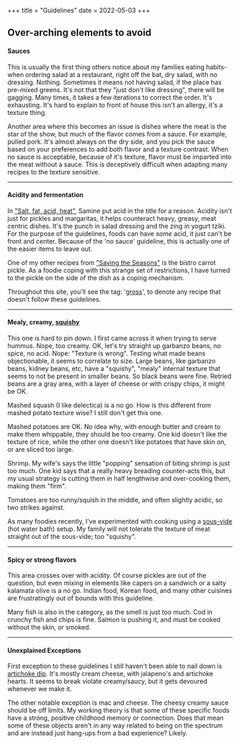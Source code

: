 +++
title = "Guidelines"
date = 2022-05-03
+++

## Over-arching elements to avoid

#### Sauces

This is usually the first thing others notice about my families eating habits- when ordering salad at a restaurant,
 right off the bat, dry salad, with no dressing.  Nothing. Sometimes it means not having salad, if the place has pre-mixed  greens.
It's not that they "just don't like dressing", there will be gagging.
Many times, it takes a few iterations to correct the order.  It's exhausting.  It's hard to explain to front of house this isn't an allergy, it's a texture thing.

Another area where this becomes an issue is dishes where the meat is the star of the show, but much of the flavor comes from a sauce.
For example, pulled pork.  It's almost always on the dry side, and you pick the sauce based on your preferences to add both flavor and a texture contrast. 
When no sauce is acceptable, because of it's texture, flavor must be imparted into the meat without a sauce. This is deceptively difficult when adapting many recipes to the texture sensitive. 


---

#### Acidity and fermentation

In ["Salt, fat, acid, heat"](https://www.amazon.com/Salt-Fat-Acid-Heat-Mastering-ebook/dp/B01HMXV0UQ/ref=sr_1_1?crid=2161LOJRKFXM9&keywords=salt%2C+fat%2C+acid%2C+heat&qid=1651765830&sprefix=salt%2C+fat%2Caps%2C268&sr=8-1), Samine put acid in the title for a reason.  Acidity isn't just for pickles and margaritas,
 it helps counteract heavy, greasy, meat centric dishes.  It's the punch in salad dressing and the zing in yogurt
tziki. For the purpose of the guidelines, foods can have _some_ acid, it just can't be front and center.  Because of the 'no sauce' guideline, this is actually one of the easier items
 to leave out.

One of my other recipes from ["Saving the Seasons"](https://www.amazon.com/Saving-Season-Canning-Pickling-Preserving/dp/0307599485/ref=sr_1_1?crid=DX1RAWC1I7UH&keywords=book+saving+the+seasons&qid=1661002523&sprefix=book+saving+the+season%2Caps%2C309&sr=8-1) is the bistro carrot pickle.
As a foodie coping with this strange set of restrictions, I have turned to the pickle on the side of the dish as a coping mechanism.

Throughout this site, you'll see the tag: '[gross](/tags/gross)', to denote any recipe that doesn't follow these guidelines.


---

#### Mealy, creamy, [squishy](/tags/squishy)

This one is hard to pin down.  I first came across it when trying to serve hummus.  Nope, too creamy. OK, let's try straight up
garbanzo beans, no spice, no acid.  Nope: "Texture is wrong".  Testing what made beans objectionable, it seems to correlate to size.
Large beans, like garbanzo beans, kidney beans, etc, have a "squishy", "mealy" internal texture that seems to not be present in smaller beans.
So black beans were fine.  Retried beans are a gray area, with a layer of cheese or with crispy chips, it might be OK.

Mashed squash (I like delectica) is a no go. How is this different from mashed potato texture wise? I still don't get this one.

Mashed potatoes are OK. No idea why, with enough butter and cream to make them whippable, they should be too creamy.
One kid doesn't like the texture of rice, while the other one doesn't like potatoes that have skin on, or are sliced too large.

Shrimp.  My wife's says the little "popping" sensation of biting shrimp is just too much.  One kid says that a really heavy breading counter-acts this, but my usual strategy is cutting them in half lengthwise and over-cooking them, making  them "firm".

Tomatoes are too runny/squish in the middle, and often slightly acidic, so two strikes against.

As many foodies recently, I've experimented with cooking using a [sous-vide](/sousvide) (hot water bath) setup.  My family will not tolerate the texture of meat 
 straight out of the sous-vide; too "squishy".


---

#### Spicy or strong flavors

This area crosses over with acidity. Of course pickles are out of the question, but even mixing in elements like capers on a sandwich or a
salty kalamata olive is a no go. Indian food, Korean food, and many other cuisines are frustratingly out of bounds with this guideline.

Many fish is also in the category, as the smell is just too much. Cod in crunchy fish and chips is fine. Salmon is pushing it, and must be cooked without the skin, or smoked.


---

#### Unexplained Exceptions

First exception to these guidelines I still haven't been able to nail down is [artichoke dip](recipes/artichoke-dip).  It's mostly cream cheese, with jalapeno's and artichoke hearts.
It seems to break violate creamy/saucy, but it gets devoured whenever we make it.

The other notable exception is mac and cheese.  The cheesy creamy sauce should be off limits.  My working theory is that some of these
 specific foods have a strong, positive childhood memory or connection.  Does that mean some of these objects aren't in any way related to being on the 
 spectrum and are instead just hang-ups from a bad experience?  Likely.
